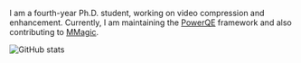 I am a fourth-year Ph.D. student, working on video compression and enhancement. Currently, I am maintaining the [PowerQE](https://github.com/ryanxingql/powerqe) framework and also contributing to [MMagic](https://github.com/open-mmlab/mmagic).

![GitHub stats](https://github-readme-stats.vercel.app/api?username=ryanxingql&rank_icon=percentile&hide=issues,commits)
